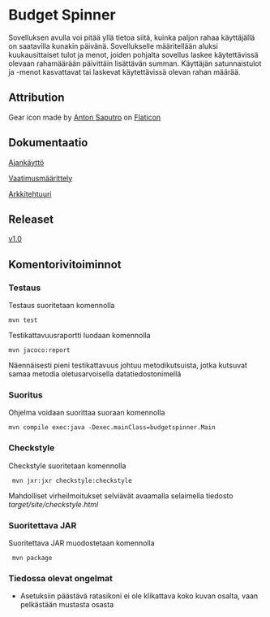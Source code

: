 ﻿# Budget Spinner
Sovelluksen avulla voi pitää yllä tietoa siitä, kuinka paljon rahaa käyttäjällä on saatavilla kunakin päivänä. Sovellukselle määritellään aluksi kuukausittaiset tulot ja menot, joiden pohjalta sovellus laskee käytettävissä olevaan rahamäärään päivittäin lisättävän summan. Käyttäjän satunnaistulot ja -menot kasvattavat tai laskevat käytettävissä olevan rahan määrää.

## Attribution

Gear icon made by [Anton Saputro](http://www.antonps.com/) on [Flaticon](https://www.flaticon.com/free-icon/options-gear_70483)

## Dokumentaatio

[Ajankäyttö](https://github.com/JimiUrsin/ot-harjoitustyo/blob/master/dokumentaatio/Ajankaytto.md)

[Vaatimusmäärittely](https://github.com/JimiUrsin/ot-harjoitustyo/blob/master/dokumentaatio/Vaatimusmaarittely.md)

[Arkkitehtuuri](https://github.com/JimiUrsin/ot-harjoitustyo/blob/master/dokumentaatio/arkkitehtuuri.md)

## Releaset
[v1.0](https://github.com/JimiUrsin/ot-harjoitustyo/releases/tag/v1.0)

## Komentorivitoiminnot

### Testaus
Testaus suoritetaan komennolla

```
mvn test
```

Testikattavuusraportti luodaan komennolla

```
mvn jacoco:report
```

Näennäisesti pieni testikattavuus johtuu metodikutsuista, jotka kutsuvat samaa metodia oletusarvoisella datatiedostonimellä

### Suoritus
Ohjelma voidaan suorittaa suoraan komennolla 
```
mvn compile exec:java -Dexec.mainClass=budgetspinner.Main
```


### Checkstyle

Checkstyle suoritetaan komennolla
```
 mvn jxr:jxr checkstyle:checkstyle
```

Mahdolliset virheilmoitukset selviävät avaamalla selaimella tiedosto _target/site/checkstyle.html_

### Suoritettava JAR

Suoritettava JAR muodostetaan komennolla
```
 mvn package
```

### Tiedossa olevat ongelmat

- Asetuksiin päästävä ratasikoni ei ole klikattava koko kuvan osalta, vaan pelkästään mustasta osasta
